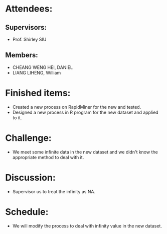 # Attendees:
## Supervisors:
* Prof. Shirley SIU
## Members:
* CHEANG WENG HEI, DANIEL
* LIANG LIHENG, William

# Finished items:
* Created a new process on RapidMiner for the new and tested.
* Designed a new process in R program for the new dataset and applied to it.

# Challenge:
* We meet some infinite data in the new dataset and we didn't know the appropriate method to deal with it.

# Discussion:
* Supervisor us to treat the infinity as NA.

# Schedule:
* We will modify the process to deal with infinity value in the new dataset.

